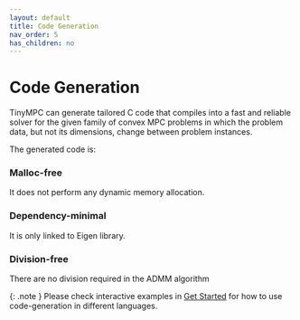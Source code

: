 ```yaml
---
layout: default
title: Code Generation
nav_order: 5
has_children: no
---
```


# Code Generation

TinyMPC can generate tailored C code that compiles into a fast and reliable solver for the given family of convex MPC problems in which the problem data, but not its dimensions, change between problem instances.

The generated code is:

### Malloc-free
It does not perform any dynamic memory allocation.

### Dependency-minimal
It is only linked to Eigen library.

### Division-free
There are no division required in the ADMM algorithm

{: .note }
Please check interactive examples in [Get Started](/docs/get-started/get-started/) for how to use code-generation in different languages.
